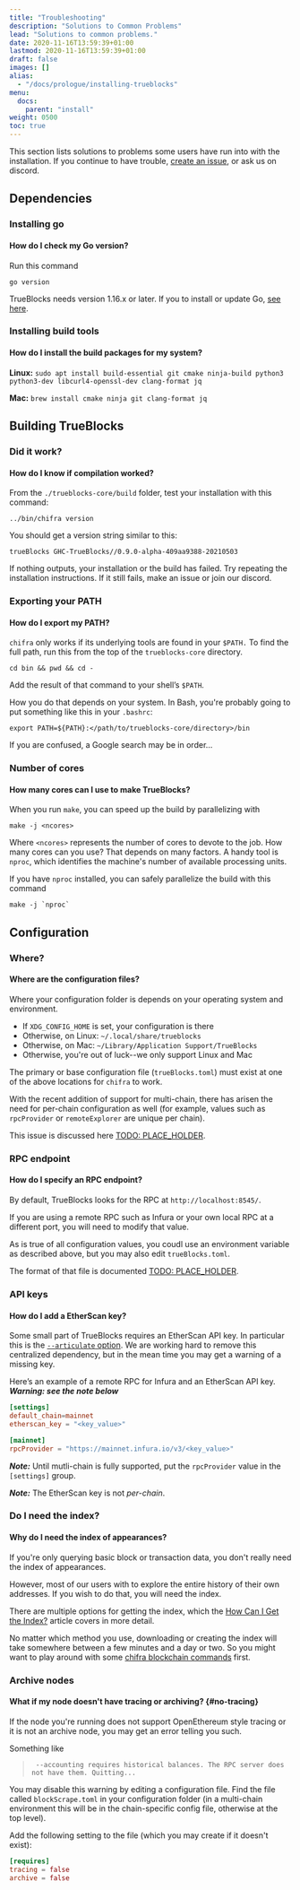 ```yaml
---
title: "Troubleshooting"
description: "Solutions to Common Problems"
lead: "Solutions to common problems."
date: 2020-11-16T13:59:39+01:00
lastmod: 2020-11-16T13:59:39+01:00
draft: false
images: []
alias:
  - "/docs/prologue/installing-trueblocks"
menu:
  docs:
    parent: "install"
weight: 0500
toc: true
---
```


This section lists solutions to problems some users have run into with the installation. If you continue to have trouble, [create an issue](https://github.com/TrueBlocks/trueblocks-core/issues), or ask us on discord.

## Dependencies

### Installing go

#### How do I check my Go version?

Run this command

```shell
go version
```

TrueBlocks needs version 1.16.x or later. If you to install or update Go, [see here](https://golang.org/doc/install).


### Installing build tools

#### How do I install the build packages for my system?

**Linux:** `sudo apt install build-essential git cmake ninja-build python3 python3-dev libcurl4-openssl-dev clang-format jq`

**Mac:** `brew install cmake ninja git clang-format jq`

## Building TrueBlocks

### Did it work?

#### How do I know if compilation worked?

From the `./trueblocks-core/build` folder, test your installation with this command:

```shell
../bin/chifra version
```

You should get a version string similar to this:

```shell
trueBlocks GHC-TrueBlocks//0.9.0-alpha-409aa9388-20210503
```

If nothing outputs, your installation or the build has failed. Try repeating the installation instructions. If it still fails, make an issue or join our discord.

### Exporting your PATH

#### How do I export my PATH?

`chifra` only works if its underlying tools are found in your `$PATH.`
To find the full path, run this from the top of the `trueblocks-core` directory.

```shell
cd bin && pwd && cd -
```

Add the result of that command to your shell’s `$PATH`.

How you do that depends on your system.
In Bash, you're probably going to put something like this in your `.bashrc`:

```shell
export PATH=${PATH}:</path/to/trueblocks-core/directory>/bin
```

If you are confused, a Google search may be in order…

### Number of cores

#### How many cores can I use to make TrueBlocks?

When you run `make`, you can speed up the build by parallelizing with

```shell
make -j <ncores>
```

Where `<ncores>` represents the number of cores to devote to the job.
How many cores can you use? That depends on many factors. A handy tool is `nproc`,
which identifies the machine's number of available processing units.

If you have `nproc` installed, you can safely parallelize the build with this command

```shell
make -j `nproc`
```

## Configuration

### Where?

#### Where are the configuration files?

Where your configuration folder is depends on your operating system
and environment.

  - If `XDG_CONFIG_HOME` is set, your configuration is there
  - Otherwise, on Linux: `~/.local/share/trueblocks`
  - Otherwise, on Mac: `~/Library/Application Support/TrueBlocks`
  - Otherwise, you're out of luck--we only support Linux and Mac

The primary or base configuration file (`trueBlocks.toml`) must exist at one
of the above locations for `chifra` to work.

With the recent addition of support for multi-chain, there has arisen the need
for per-chain configuration as well (for example, values such as `rpcProvider` or
`remoteExplorer` are unique per chain).

This issue is discussed here [TODO: PLACE_HOLDER](#).

### RPC endpoint

#### How do I specify an RPC endpoint?

By default, TrueBlocks looks for the RPC at `http://localhost:8545/`.

If you are using a remote RPC such as Infura or your own local RPC at
a different port, you will need to modify that value.

As is true of all configuration values, you coudl use an environment
variable as described above, but you may also edit `trueBlocks.toml`.

The format of that file is documented [TODO: PLACE_HOLDER](#).

### API keys

#### How do I add a EtherScan key?

Some small part of TrueBlocks requires an EtherScan API key. In particular
this is the [`--articulate` option](/docs/chifra/chaindata/). We are working
hard to remove this centralized dependency, but in the mean time you
may get a warning of a missing key.

Here’s an example of a remote RPC for Infura and an EtherScan API key.
***Warning: see the note below***

```TOML
[settings]
default_chain=mainnet
etherscan_key = "<key_value>"

[mainnet]
rpcProvider = "https://mainnet.infura.io/v3/<key_value>"
```

***Note:*** Until mutli-chain is fully supported, put the `rpcProvider` value
in the `[settings]` group.

***Note:*** The EtherScan key is not *per-chain*.

### Do I need the index?

#### Why do I need the index of appearances?

If you're only querying basic block or transaction data, you don't really
need the index of appearances. 

However, most of our users with to explore the entire history of their own
addresses. If you wish to do that, you will need the index.

There are multiple options for getting the index, which the
[How Can I Get the Index?](/docs/install/get-the-index) article covers
in more detail.

No matter which method you use, downloading or creating the index will take
somewhere between a few minutes and a day or two. So you might want to play
around with some [chifra blockchain commands](/docs/chifra/chaindata) first.

### Archive nodes

#### What if my node doesn't have tracing or archiving? {#no-tracing}

If the node you're running does not support OpenEthereum style tracing or it
is not an archive node, you may get an error telling you such.

Something like

> ` --accounting requires historical balances. The RPC server does not have them. Quitting...`

You may disable this warning by editing a configuration file. Find the file
called `blockScrape.toml` in your configuration folder (in a multi-chain environment
this will be in the chain-specific config file, otherwise at the top level).

Add the following setting to the file (which you may create if it doesn't exist):

```toml
[requires]
tracing = false
archive = false
```
